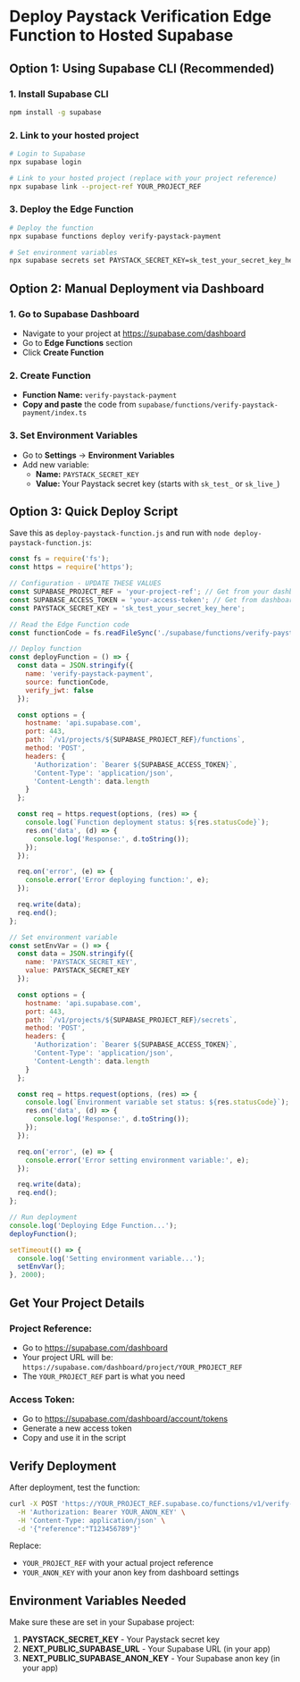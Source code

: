 # Deploy Paystack Verification Edge Function to Hosted Supabase

## Option 1: Using Supabase CLI (Recommended)

### 1. Install Supabase CLI
```bash
npm install -g supabase
```

### 2. Link to your hosted project
```bash
# Login to Supabase
npx supabase login

# Link to your hosted project (replace with your project reference)
npx supabase link --project-ref YOUR_PROJECT_REF
```

### 3. Deploy the Edge Function
```bash
# Deploy the function
npx supabase functions deploy verify-paystack-payment

# Set environment variables
npx supabase secrets set PAYSTACK_SECRET_KEY=sk_test_your_secret_key_here
```

## Option 2: Manual Deployment via Dashboard

### 1. Go to Supabase Dashboard
- Navigate to your project at https://supabase.com/dashboard
- Go to **Edge Functions** section
- Click **Create Function**

### 2. Create Function
- **Function Name:** `verify-paystack-payment`
- **Copy and paste** the code from `supabase/functions/verify-paystack-payment/index.ts`

### 3. Set Environment Variables  
- Go to **Settings** → **Environment Variables**
- Add new variable:
  - **Name:** `PAYSTACK_SECRET_KEY`
  - **Value:** Your Paystack secret key (starts with `sk_test_` or `sk_live_`)

## Option 3: Quick Deploy Script

Save this as `deploy-paystack-function.js` and run with `node deploy-paystack-function.js`:

```javascript
const fs = require('fs');
const https = require('https');

// Configuration - UPDATE THESE VALUES
const SUPABASE_PROJECT_REF = 'your-project-ref'; // Get from your dashboard URL
const SUPABASE_ACCESS_TOKEN = 'your-access-token'; // Get from dashboard settings
const PAYSTACK_SECRET_KEY = 'sk_test_your_secret_key_here';

// Read the Edge Function code
const functionCode = fs.readFileSync('./supabase/functions/verify-paystack-payment/index.ts', 'utf8');

// Deploy function
const deployFunction = () => {
  const data = JSON.stringify({
    name: 'verify-paystack-payment',
    source: functionCode,
    verify_jwt: false
  });

  const options = {
    hostname: 'api.supabase.com',
    port: 443,
    path: `/v1/projects/${SUPABASE_PROJECT_REF}/functions`,
    method: 'POST',
    headers: {
      'Authorization': `Bearer ${SUPABASE_ACCESS_TOKEN}`,
      'Content-Type': 'application/json',
      'Content-Length': data.length
    }
  };

  const req = https.request(options, (res) => {
    console.log(`Function deployment status: ${res.statusCode}`);
    res.on('data', (d) => {
      console.log('Response:', d.toString());
    });
  });

  req.on('error', (e) => {
    console.error('Error deploying function:', e);
  });

  req.write(data);
  req.end();
};

// Set environment variable
const setEnvVar = () => {
  const data = JSON.stringify({
    name: 'PAYSTACK_SECRET_KEY',
    value: PAYSTACK_SECRET_KEY
  });

  const options = {
    hostname: 'api.supabase.com',
    port: 443,
    path: `/v1/projects/${SUPABASE_PROJECT_REF}/secrets`,
    method: 'POST',
    headers: {
      'Authorization': `Bearer ${SUPABASE_ACCESS_TOKEN}`,
      'Content-Type': 'application/json',
      'Content-Length': data.length
    }
  };

  const req = https.request(options, (res) => {
    console.log(`Environment variable set status: ${res.statusCode}`);
    res.on('data', (d) => {
      console.log('Response:', d.toString());
    });
  });

  req.on('error', (e) => {
    console.error('Error setting environment variable:', e);
  });

  req.write(data);
  req.end();
};

// Run deployment
console.log('Deploying Edge Function...');
deployFunction();

setTimeout(() => {
  console.log('Setting environment variable...');
  setEnvVar();
}, 2000);
```

## Get Your Project Details

### Project Reference:
- Go to https://supabase.com/dashboard
- Your project URL will be: `https://supabase.com/dashboard/project/YOUR_PROJECT_REF`
- The `YOUR_PROJECT_REF` part is what you need

### Access Token:
- Go to https://supabase.com/dashboard/account/tokens
- Generate a new access token
- Copy and use it in the script

## Verify Deployment

After deployment, test the function:

```bash
curl -X POST 'https://YOUR_PROJECT_REF.supabase.co/functions/v1/verify-paystack-payment' \
  -H 'Authorization: Bearer YOUR_ANON_KEY' \
  -H 'Content-Type: application/json' \
  -d '{"reference":"T123456789"}'
```

Replace:
- `YOUR_PROJECT_REF` with your actual project reference
- `YOUR_ANON_KEY` with your anon key from dashboard settings

## Environment Variables Needed

Make sure these are set in your Supabase project:

1. **PAYSTACK_SECRET_KEY** - Your Paystack secret key
2. **NEXT_PUBLIC_SUPABASE_URL** - Your Supabase URL (in your app)
3. **NEXT_PUBLIC_SUPABASE_ANON_KEY** - Your Supabase anon key (in your app)